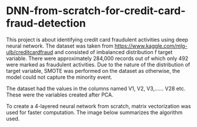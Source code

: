 # DNN-from-scratch-for-credit-card-fraud-detection
This project is about identifying credit card fraudulent activities using deep neural network. The dataset was taken from https://www.kaggle.com/mlg-ulb/creditcardfraud
and consisted of imbalanced distribution f target variable. There were approximately 284,000 records out of which only 492 were marked as fraudulent activities. Due to the nature of the distribution of target variable, SMOTE was performed on the dataset as otherwise, the model could not capture the minority event.

The dataset had the values in the columns named V1, V2, V3,...... V28 etc. These were the variables created after PCA. 

To create a 4-layered neural network from scratch, matrix vectorization was used for faster computation. The image below summarizes the algorithm used.

